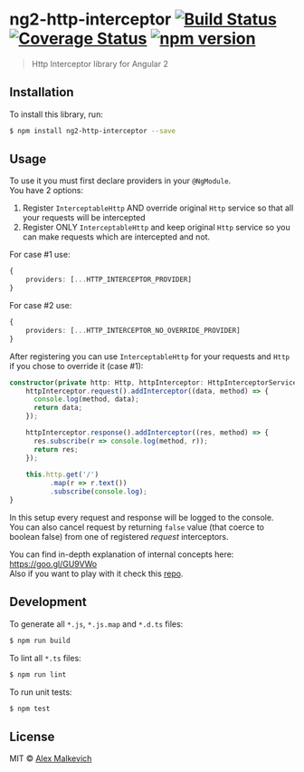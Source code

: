 # ng2-http-interceptor [![Build Status](https://travis-ci.org/gund/ng2-http-interceptor.svg?branch=master)](https://travis-ci.org/gund/ng2-http-interceptor) [![Coverage Status](https://coveralls.io/repos/github/gund/ng2-http-interceptor/badge.svg?branch=master)](https://coveralls.io/github/gund/ng2-http-interceptor?branch=master) [![npm version](https://badge.fury.io/js/ng2-http-interceptor.svg)](https://badge.fury.io/js/ng2-http-interceptor)

> Http Interceptor library for Angular 2

## Installation

To install this library, run:

```bash
$ npm install ng2-http-interceptor --save
```

## Usage

To use it you must first declare providers in your `@NgModule`.  
You have 2 options:  
1. Register `InterceptableHttp` AND override original `Http` service so
that all your requests will be intercepted  
2. Register ONLY `InterceptableHttp` and keep original `Http` service so
you can make requests which are intercepted and not.
  
For case #1 use:
```ts
{
    providers: [...HTTP_INTERCEPTOR_PROVIDER]
}
```

For case #2 use:
```ts
{
    providers: [...HTTP_INTERCEPTOR_NO_OVERRIDE_PROVIDER]
}
```

After registering you can use `InterceptableHttp` for your requests
and `Http` if you chose to override it (case #1):
```ts
constructor(private http: Http, httpInterceptor: HttpInterceptorService) {
    httpInterceptor.request().addInterceptor((data, method) => {
      console.log(method, data);
      return data;
    });

    httpInterceptor.response().addInterceptor((res, method) => {
      res.subscribe(r => console.log(method, r));
      return res;
    });
    
    this.http.get('/')
          .map(r => r.text())
          .subscribe(console.log);
}
```

In this setup every request and response will be logged to the console.  
You can also cancel request by returning `false` value (that coerce to boolean false)
from one of registered _request_ interceptors.  

You can find in-depth explanation of internal concepts here: https://goo.gl/GU9VWo  
Also if you want to play with it check this [repo](https://github.com/gund/angular2-http-interceptor-test).

## Development

To generate all `*.js`, `*.js.map` and `*.d.ts` files:

```bash
$ npm run build
```

To lint all `*.ts` files:

```bash
$ npm run lint
```

To run unit tests:

```bash
$ npm test
```

## License

MIT © [Alex Malkevich](malkevich.alex@gmail.com)
